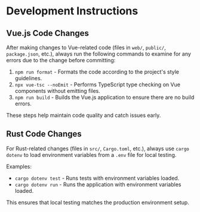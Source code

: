 # Development Instructions

## Vue.js Code Changes

After making changes to Vue-related code (files in `web/`, `public/`, `package.json`, etc.), always run the following commands to examine for any errors due to the change before committing:

1. `npm run format` - Formats the code according to the project's style guidelines.
2. `npx vue-tsc --noEmit` - Performs TypeScript type checking on Vue components without emitting files.
3. `npm run build` - Builds the Vue.js application to ensure there are no build errors.

These steps help maintain code quality and catch issues early.

## Rust Code Changes

For Rust-related changes (files in `src/`, `Cargo.toml`, etc.), always use `cargo dotenv` to load environment variables from a `.env` file for local testing.

Examples:
- `cargo dotenv test` - Runs tests with environment variables loaded.
- `cargo dotenv run` - Runs the application with environment variables loaded.

This ensures that local testing matches the production environment setup.